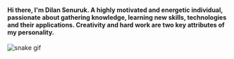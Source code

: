 #### Hi there, I'm Dilan Senuruk. A highly motivated and energetic individual, passionate about gathering knowledge, learning new skills, technologies and their applications. Creativity and hard work are two key attributes of my personality.

![snake gif](https://github.com/dilansenuruk/dilansenuruk/blob/output/github-contribution-grid-snake.svg)

